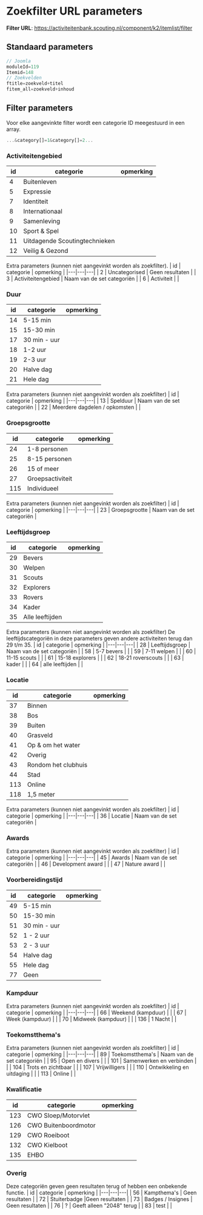 # Zoekfilter URL parameters

__Filter URL__: https://activiteitenbank.scouting.nl/component/k2/itemlist/filter

## Standaard parameters
```js
// Joomla
moduleId=119
Itemid=148 
// Zoekvelden
ftitle=zoekveld+titel
fitem_all=zoekveld+inhoud
```

## Filter parameters
Voor elke aangevinkte filter wordt een categorie ID meegestuurd in een array. 
```js
...&category[]=1&category[]=2...
```

### Activiteitengebied
| id | categorie | opmerking |
|---|---|---|
|  4 | Buitenleven | |
|  5 | Expressie | |
|  7 | Identiteit | |
|  8 | Internationaal | |
|  9 | Samenleving | |
| 10 | Sport & Spel | |
| 11 | Uitdagende Scoutingtechnieken | |
| 12 | Veilig & Gezond | |

Extra parameters (kunnen niet aangevinkt worden als zoekfilter).
| id | categorie | opmerking |
|---|---|---|
| 2 | Uncategorised | Geen resultaten |
| 3 | Activiteitengebied | Naam van de set categoriën |
| 6 | Activiteit | |

### Duur
| id | categorie | opmerking |
|---|---|---|
| 14 | 5-15 min | |
| 15 | 15-30 min | |
| 17 | 30 min - uur | |
| 18 | 1-2 uur | |
| 19 | 2-3 uur | |
| 20 | Halve dag | |
| 21 | Hele dag | |

Extra parameters (kunnen niet aangevinkt worden als zoekfilter)
| id | categorie | opmerking |
|---|---|---|
| 13 | Spelduur | Naam van de set categoriën |
| 22 | Meerdere dagdelen / opkomsten | |

### Groepsgrootte
| id | categorie | opmerking |
|---|---|---|
| 24 | 1-8 personen | |
| 25 | 8-15 personen | |
| 26 | 15 of meer | |
| 27 | Groepsactiviteit | |
| 115 | Individueel | |

Extra parameters (kunnen niet aangevinkt worden als zoekfilter)
| id | categorie | opmerking |
|---|---|---|
| 23 | Groepsgrootte | Naam van de set categoriën |

### Leeftijdsgroep
| id | categorie | opmerking |
|---|---|---|
| 29 | Bevers | |
| 30 | Welpen | |
| 31 | Scouts | |
| 32 | Explorers | |
| 33 | Rovers | |
| 34 | Kader | |
| 35 | Alle leeftijden | |

Extra parameters (kunnen niet aangevinkt worden als zoekfilter)
De leeftijdscategoriën in deze parameters geven andere activiteiten terug dan 29 t/m 35.
| id | categorie | opmerking |
|---|---|---|
| 28 | Leeftijdsgroep | Naam van de set categoriën |
| 58 | 5-7 bevers | |
| 59 | 7-11 welpen | |
| 60 | 11-15 scouts | |
| 61 | 15-18 explorers | |
| 62 | 18-21 roverscouts | |
| 63 | kader | |
| 64 | alle leeftijden | |

### Locatie
| id | categorie | opmerking |
|---|---|---|
|  37 | Binnen | |
|  38 | Bos | |
|  39 | Buiten | |
|  40 | Grasveld | |
|  41 | Op & om het water | |
|  42 | Overig | |
|  43 | Rondom het clubhuis | |
|  44 | Stad | |
| 113 | Online | |
| 118 | 1,5 meter | |

Extra parameters (kunnen niet aangevinkt worden als zoekfilter)
| id | categorie | opmerking |
|---|---|---|
| 36 | Locatie | Naam van de set categoriën |

### Awards
Extra parameters (kunnen niet aangevinkt worden als zoekfilter)
| id | categorie | opmerking |
|---|---|---|
| 45 | Awards | Naam van de set categoriën |
| 46 | Development award | |
| 47 | Nature award | |

### Voorbereidingstijd
| id | categorie | opmerking |
|---|---|---|
| 49 | 5-15 min | |
| 50 | 15-30 min | |
| 51 | 30 min - uur | |
| 52 | 1 - 2 uur | |
| 53 | 2 - 3 uur | |
| 54 | Halve dag | |
| 55 | Hele dag | |
| 77 | Geen | |

### Kampduur
Extra parameters (kunnen niet aangevinkt worden als zoekfilter)
| id | categorie | opmerking |
|---|---|---|
| 66 | Weekend (kampduur) | |
| 67 | Week (kampduur) | |
| 70 | Midweek (kampduur) | |
| 136 | 1 Nacht | |

### Toekomstthema's
Extra parameters (kunnen niet aangevinkt worden als zoekfilter)
| id | categorie | opmerking |
|---|---|---|
|  89 | Toekomstthema's | Naam van de set categoriën |
|  95 | Open en divers | |
| 101 | Samenwerken en verbinden | |
| 104 | Trots en zichtbaar | |
| 107 | Vrijwilligers | |
| 110 | Ontwikkeling en uitdaging | |
| 113 | Online | |

### Kwalificatie
| id | categorie | opmerking |
|---|---|---|
| 123 | CWO Sloep/Motorvlet | |
| 126 | CWO Buitenboordmotor | |
| 129 | CWO Roeiboot | |
| 132 | CWO Kielboot | |
| 135 | EHBO | |

### Overig
Deze categoriën geven geen resultaten terug of hebben een onbekende functie.
| id | categorie | opmerking |
|---|---|---|
| 56 | Kampthema's | Geen resultaten |
| 72 | Stuiterbadge |Geen resultaten |
| 73 | Badges / Insignes | Geen resultaten |
| 76 | ? | Geeft alleen  "2048" terug |
| 83 | test | |